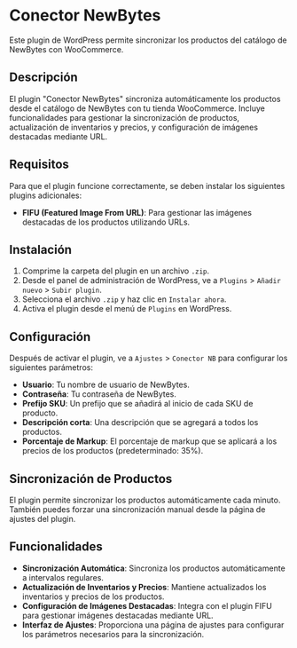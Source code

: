 # Conector NewBytes

Este plugin de WordPress permite sincronizar los productos del catálogo de NewBytes con WooCommerce.

## Descripción

El plugin "Conector NewBytes" sincroniza automáticamente los productos desde el catálogo de NewBytes con tu tienda WooCommerce. Incluye funcionalidades para gestionar la sincronización de productos, actualización de inventarios y precios, y configuración de imágenes destacadas mediante URL.

## Requisitos

Para que el plugin funcione correctamente, se deben instalar los siguientes plugins adicionales:

- **FIFU (Featured Image From URL)**: Para gestionar las imágenes destacadas de los productos utilizando URLs.

## Instalación

1. Comprime la carpeta del plugin en un archivo `.zip`.
2. Desde el panel de administración de WordPress, ve a `Plugins` > `Añadir nuevo` > `Subir plugin`.
3. Selecciona el archivo `.zip` y haz clic en `Instalar ahora`.
4. Activa el plugin desde el menú de `Plugins` en WordPress.

## Configuración

Después de activar el plugin, ve a `Ajustes` > `Conector NB` para configurar los siguientes parámetros:

- **Usuario**: Tu nombre de usuario de NewBytes.
- **Contraseña**: Tu contraseña de NewBytes.
- **Prefijo SKU**: Un prefijo que se añadirá al inicio de cada SKU de producto.
- **Descripción corta**: Una descripción que se agregará a todos los productos.
- **Porcentaje de Markup**: El porcentaje de markup que se aplicará a los precios de los productos (predeterminado: 35%).

## Sincronización de Productos

El plugin permite sincronizar los productos automáticamente cada minuto. También puedes forzar una sincronización manual desde la página de ajustes del plugin.

## Funcionalidades

- **Sincronización Automática**: Sincroniza los productos automáticamente a intervalos regulares.
- **Actualización de Inventarios y Precios**: Mantiene actualizados los inventarios y precios de los productos.
- **Configuración de Imágenes Destacadas**: Integra con el plugin FIFU para gestionar imágenes destacadas mediante URL.
- **Interfaz de Ajustes**: Proporciona una página de ajustes para configurar los parámetros necesarios para la sincronización.
